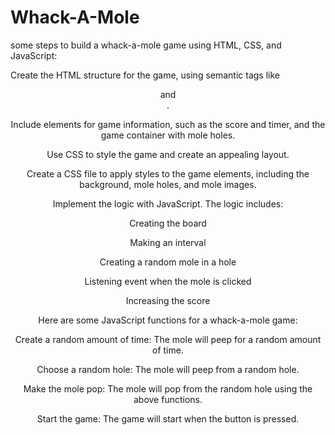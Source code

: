 # Whack-A-Mole
 some steps to build a whack-a-mole game using HTML, CSS, and JavaScript:
 
Create the HTML structure for the game, using semantic tags like <header> and <main>.

Include elements for game information, such as the score and timer, and the game container with mole holes.

Use CSS to style the game and create an appealing layout.

Create a CSS file to apply styles to the game elements, including the background, mole holes, and mole images.

Implement the logic with JavaScript. The logic includes:

Creating the board

Making an interval

Creating a random mole in a hole

Listening event when the mole is clicked

Increasing the score

Here are some JavaScript functions for a whack-a-mole game:

Create a random amount of time: The mole will peep for a random amount of time.

Choose a random hole: The mole will peep from a random hole.

Make the mole pop: The mole will pop from the random hole using the above functions.

Start the game: The game will start when the button is pressed.
